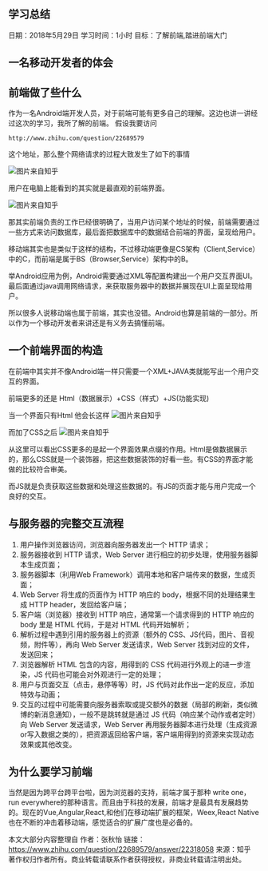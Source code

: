 ## 学习总结

日期：2018年5月29日
学习时间：1小时
目标：了解前端,踏进前端大门



## 一名移动开发者的体会

## 前端做了些什么

作为一名Android端开发人员，对于前端可能有更多自己的理解。这边也讲一讲经过这次的学习，我所了解的前端。
假设我要访问

	http://www.zhihu.com/question/22689579

这个地址，那么整个网络请求的过程大致发生了如下的事情
	

![图片来自知乎](https://pic1.zhimg.com/80/528560fb56581ae59a16e48309835003_hd.jpg)

用户在电脑上能看到的其实就是最直观的前端界面。

![图片来自知乎](https://pic3.zhimg.com/80/09c5f8383fa0a5a33379971809fc7cc4_hd.jpg)

那其实前端负责的工作已经很明确了，当用户访问某个地址的时候，前端需要通过一些方式来访问数据库，最后面把数据库中的数据结合前端的界面，呈现给用户。

移动端其实也是类似于这样的结构，不过移动端更像是CS架构（Client,Service）中的C，而前端是属于BS（Browser,Service）架构中的B。

举Android应用为例，Android需要通过XML等配置构建出一个用户交互界面UI。最后面通过java调用网络请求，来获取服务器中的数据并展现在UI上面呈现给用户。


所以很多人说移动端也属于前端，其实也没错。Android也算是前端的一部分。所以作为一个移动开发者来讲还是有义务去搞懂前端。

## 一个前端界面的构造

在前端中其实并不像Android端一样只需要一个XML+JAVA类就能写出一个用户交互的界面。

前端更多的还是 Html（数据展示）+CSS（样式）+JS(功能实现)

当一个界面只有Html 他会长这样
![图片来自知乎](https://pic3.zhimg.com/80/8df8c13d0201f95d376713316ba8b4c5_hd.jpg)

而加了CSS之后
![图片来自知乎](https://pic3.zhimg.com/80/09c5f8383fa0a5a33379971809fc7cc4_hd.jpg)

从这里可以看出CSS更多的是起一个界面效果点缀的作用。Html是做数据展示的，那么CSS就是一个装饰器，把这些数据装饰的好看一些。有CSS的界面才能做的比较符合审美。

而JS就是负责获取这些数据和处理这些数据的。有JS的页面才能与用户完成一个良好的交互。


##  与服务器的完整交互流程

1. 用户操作浏览器访问，浏览器向服务器发出一个 HTTP 请求；
2. 服务器接收到 HTTP 请求，Web Server 进行相应的初步处理，使用服务器脚本生成页面；
3. 服务器脚本（利用Web Framework）调用本地和客户端传来的数据，生成页面；
4. Web Server 将生成的页面作为 HTTP 响应的 body，根据不同的处理结果生成 HTTP header，发回给客户端；
5. 客户端（浏览器）接收到 HTTP 响应，通常第一个请求得到的 HTTP 响应的 body 里是 HTML 代码，于是对 HTML 代码开始解析；
6. 解析过程中遇到引用的服务器上的资源（额外的 CSS、JS代码，图片、音视频，附件等），再向 Web Server 发送请求，Web Server 找到对应的文件，发送回来；
7. 浏览器解析 HTML 包含的内容，用得到的 CSS 代码进行外观上的进一步渲染，JS 代码也可能会对外观进行一定的处理；
8. 用户与页面交互（点击，悬停等等）时，JS 代码对此作出一定的反应，添加特效与动画；
9. 交互的过程中可能需要向服务器索取或提交额外的数据（局部的刷新，类似微博的新消息通知），一般不是跳转就是通过 JS 代码（响应某个动作或者定时）向 Web Server 发送请求，Web Server 再用服务器脚本进行处理（生成资源or写入数据之类的），把资源返回给客户端，客户端用得到的资源来实现动态效果或其他改变。


## 为什么要学习前端

当然是因为跨平台跨平台啦，因为浏览器的支持，前端才属于那种 write one，run everywhere的那种语言。而且由于科技的发展，前端才是最具有发展趋势的。现在的Vue,Angular,React,和他们在移动端扩展的框架，Weex,React Native也在不断的冲击着移动端，感觉适合的扩展广度也是必备的。


本文大部分内容整理自
作者：张秋怡
链接：https://www.zhihu.com/question/22689579/answer/22318058
来源：知乎
著作权归作者所有。商业转载请联系作者获得授权，非商业转载请注明出处。















